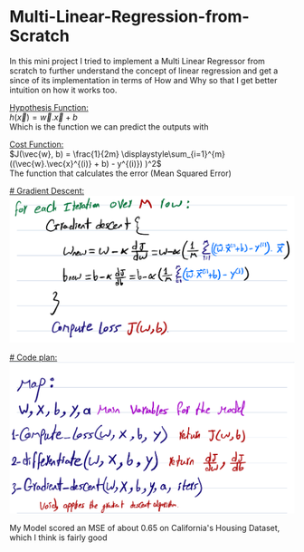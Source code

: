 # Multi-Linear-Regression-from-Scratch
In this mini project I tried to implement a Multi Linear Regressor from scratch to further understand the concept of linear regression and get a since of its implementation in terms of How and Why so that I get better intuition on how it works too.

<u> Hypothesis Function:</u>  
$h(\vec{x}) = \vec{w}.\vec{x} + b$  
Which is the function we can predict the outputs with


<u> Cost Function:</u>  
$J(\vec{w}, b) = \frac{1}{2m} \displaystyle\sum_{i=1}^{m} ((\vec{w}.\vec{x}^{(i)} + b) - y^{(i)}) )^2$  
The function that calculates the error (Mean Squared Error)

<u> # Gradient Descent: </u>
![Gradient Descent Algorithm](readme%20assets/Gradient.jpeg)

<u> # Code plan: </u>
![Code plan](readme%20assets/Plan.jpeg)


My Model scored an MSE of about 0.65 on California's Housing Dataset, which I think is fairly good
